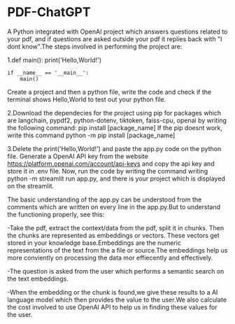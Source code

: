 # PDF-ChatGPT

A Python integrated with OpenAI project which answers questions related to your pdf, and if questions are asked outside your pdf it replies back with "I dont know".The steps involved in performing the project are:

 1.def main():
    print('Hello,World!')
   
    if __name__ == '__main__':
        main()
Create a project and then a python file, write the code and check if the terminal shows Hello,World to test out your python file.
    
2.Download the dependecies for the project using pip for packages which are langchain, pypdf2, python-dotenv, tiktoken, faiss-cpu, openai by writing the  following command:
     pip install [package_name]
If the pip doesnt work, write this command 
     python -m pip install [package_name]
    
3.Delete the print('Hello,World!') and paste the app.py code on the python file. Generate a OpenAI API key from the website             
https://platform.openai.com/account/api-keys and copy the api key and store it in .env file. Now, run the code by writing the command writing python -m 
streamlit run app.py, and there is your project which is displayed on the streamlit.




The basic understanding of the app.py can be understood from the comments which are written on every line in the app.py.But to understand the functioning properly, see this:

-Take the pdf, extract the context/data from the pdf, split it in chunks. Then the chunks are represented as embeddings or vectors. These vectors get stored in your knowledge base.Embeddings are the numeric representations of the text from the a file or source.The embeddings help us more conviently on processing the data mor effiecently and effectively.

-The question is asked from the user which performs a semantic search on the text embeddings.

-When the embedding or the chunk is found,we give these results to a AI language model which then provides the value to the user.We also calculate the cost involved to use OpenAI API to help us in finding these values for the user.
